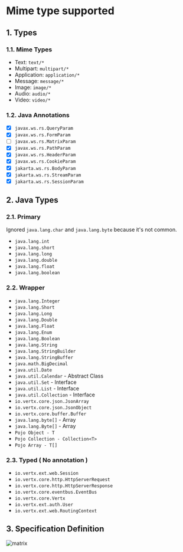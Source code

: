 # Mime type supported

## 1. Types

### 1.1. Mime Types

* Text: `text/*`
* Multipart: `multipart/*`
* Application: `application/*`
* Message: `message/*`
* Image: `image/*`
* Audio: `audio/*`
* Video: `video/*`

### 1.2. Java Annotations

* [x] `javax.ws.rs.QueryParam`
* [x] `javax.ws.rs.FormParam`
* [ ] `javax.ws.rs.MatrixParam`
* [x] `javax.ws.rs.PathParam`
* [x] `javax.ws.rs.HeaderParam`
* [x] `javax.ws.rs.CookieParam`
* [x] `jakarta.ws.rs.BodyParam`
* [x] `jakarta.ws.rs.StreamParam`
* [x] `jakarta.ws.rs.SessionParam`

## 2. Java Types

### 2.1. Primary

Ignored `java.lang.char` and `java.lang.byte` because it's not common.

* `java.lang.int`
* `java.lang.short`
* `java.lang.long`
* `java.lang.double`
* `java.lang.float`
* `java.lang.boolean`

### 2.2. Wrapper

* `java.lang.Integer`
* `java.lang.Short`
* `java.lang.Long`
* `java.lang.Double`
* `java.lang.Float`
* `java.lang.Enum`
* `java.lang.Boolean`
* `java.lang.String`
* `java.lang.StringBuilder`
* `java.lang.StringBuffer`
* `java.math.BigDecimal`
* `java.util.Date`
* `java.util.Calendar` - Abstract Class
* `java.util.Set` - Interface
* `java.util.List` - Interface
* `java.util.Collection` - Interface
* `io.vertx.core.json.JsonArray`
* `io.vertx.core.json.JsonObject`
* `io.vertx.core.buffer.Buffer`
* `java.lang.byte[]` - Array
* `java.lang.Byte[]` - Array
* `Pojo Object - T`
* `Pojo Collection - Collection<T>`
* `Pojo Array - T[]`

### 2.3. Typed \( No annotation \)

* `io.vertx.ext.web.Session`
* `io.vertx.core.http.HttpServerRequest`
* `io.vertx.core.http.HttpServerResponse`
* `io.vertx.core.eventbus.EventBus`
* `io.vertx.core.Vertx`
* `io.vertx.ext.auth.User`
* `io.vertx.ext.web.RoutingContext`

## 3. Specification Definition

![matrix](image/mime-matrix.png)

